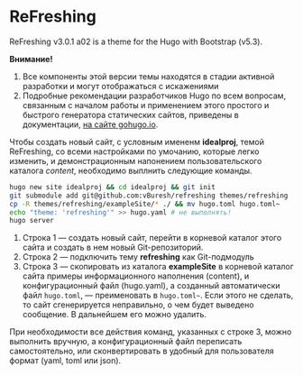 # ReFreshing
ReFreshing v3.0.1 a02 is a theme for the Hugo with Bootstrap (v5.3). 

**Внимание!** 

1. Все компоненты этой версии темы находятся в стадии активной разработки и могут отображаться с искажениями
2. Подробные рекомендации разработчиков Hugo по всем вопросам, связанным с началом работы и применением этого простого и быстрого генератора статических сайтов, приведены в документации, [на сайте gohugo.io](https://gohugo.io).

Чтобы создать новый сайт, с условным имененм **idealproj**, темой ReFreshing, со всеми настройками по умочанию, которые легко изменить, и демонстрационным напонением пользовательского каталога *content*, необходимо выплнить следующие команды.

```bash {linenos=table,hl_lines=["4","6-7"],linenostart=1}
hugo new site idealproj && cd idealproj && git init
git submodule add git@github.com:vBuresh/refreshing themes/refreshing
cp -R themes/refreshing/exampleSite/* ./ && mv hugo.toml hugo.toml~
echo "theme: 'refreshing'" >> hugo.yaml # не выполнять!
hugo server
```

1. Строка 1 — создать новый сайт, перейти в корневой каталог этого сайта и создать в нем новый Git-репозиторий. 
2. Строка 2 — подключить тему **refreshing** как Git-подмодуль 
3. Строка 3 — скопировать из каталога **exampleSite** в корневой каталог сайта примеры информационного наполнения (content), и конфигурационный файл (hugo.yaml), а созданный автоматически файл `hugo.toml`, — преименовать в `hugo.toml~`. Если этого не сделать, то сайт сгенерируется неправильно, о чем будет выведено сообщение. В дальнейшем его можно удалить.

При необходимости все действия команд, указанных с строке 3, можно выполнить вручную, а конфигурационный файл переписать самостоятельно, или сконвертировать в удобный для пользователя формат (yaml, toml или json).
